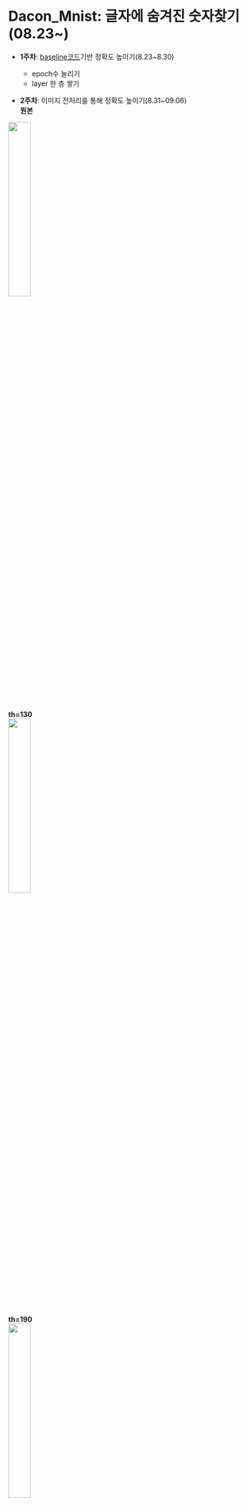 # Dacon_Mnist: 글자에 숨겨진 숫자찾기 (08.23~)  
- __1주차__: [baseline코드](https://github.com/Jimin980921/Dacon_Mnist/blob/master/dacon_baseline.ipynb)기반 정확도 높이기(8.23~8.30) 
  - epoch수 늘리기  
  - layer 한 층 쌓기  
  
 - __2주차__: 이미지 전처리를 통해 정확도 높이기(8.31~09.06)  
__원본__  
<img src="https://user-images.githubusercontent.com/57060127/92070331-a71a4880-ede6-11ea-86b6-27df9fb1780e.JPG" width=30%>  
<br>

__th=130__  
<img src="https://user-images.githubusercontent.com/57060127/92070333-a84b7580-ede6-11ea-943f-4d8d7d6d396f.JPG" width=30%>  
<br>


__th=190__  
<img src="https://user-images.githubusercontent.com/57060127/92070334-a8e40c00-ede6-11ea-9e8d-37c71a8c6bfa.JPG" width=30%>  
<br>



